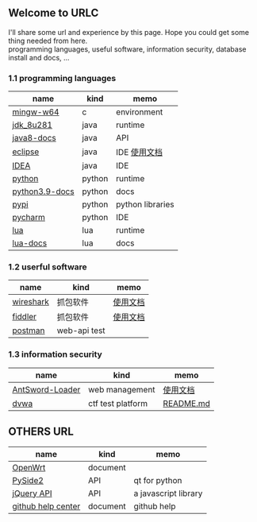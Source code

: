 ## Welcome to URLC

I'll share some url and experience by this page. Hope you could get some thing needed from here.   
programming languages, useful software, information security, database install and docs, ...  

### 1.1 programming languages
|name|kind|memo|    
|--|--|--|    
[mingw-w64](http://mingw-w64.org/doku.php)|c|environment    
[jdk_8u281](https://www.oracle.com/cn/java/technologies/javase/javase-jdk8-downloads.html)|java|runtime    
[java8-docs](https://docs.oracle.com/javase/8/docs/api/)|java|API|    
[eclipse](https://www.eclipse.org/downloads/)|java|IDE [使用文档](https://www.eclipse.org/documentation/)    
[IDEA](https://www.jetbrains.com/idea/)|java|IDE    
[python](https://www.python.org/)|python|runtime    
[python3.9-docs](https://docs.python.org/3.9/)|python|docs    
[pypi](https://pypi.org/)|python|python libraries    
[pycharm](https://www.jetbrains.com/pycharm/download/)|python|IDE    
[lua](http://www.lua.org/download.html)|lua|runtime    
[lua-docs](http://www.lua.org/docs.html)|lua|docs    


### 1.2 userful software
|name|kind|memo|    
|--|--|--|    
[wireshark](https://www.wireshark.org/#download)|抓包软件|[使用文档](https://www.wireshark.org/docs/wsug_html_chunked/ChapterIntroduction.html)  
[fiddler](https://www.telerik.com/fiddler)|抓包软件|[使用文档](https://docs.telerik.com/fiddler-everywhere/introduction)  
[postman](https://www.postman.com/downloads/)|web-api test||[使用文档](https://learning.postman.com/docs/publishing-your-api/documenting-your-api/)  


### 1.3 information security
|name|kind|memo|    
|--|--|--|    
[AntSword-Loader](https://github.com/AntSwordProject/AntSword-Loader)|web management|[使用文档](https://doc.u0u.us/en/getting_started/get_antsword.html)    
[dvwa](https://dvwa.co.uk/)|ctf test platform|[README.md](https://github.com/digininja/DVWA/blob/master/README.md)    


## OTHERS URL
|name|kind|memo|    
|--|--|--|    
[OpenWrt](https://openwrt.org/)|document|  
[PySide2](https://doc.qt.io/qtforpython-5/api.html)|API|qt for python  
[jQuery API](https://api.jquery.com/)|API|a javascript library  
[github help center](https://docs.github.com/en)|document|github help  
